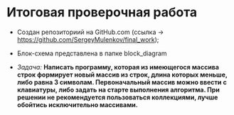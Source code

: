 # Итоговая проверочная работа

* Создан репозиториий на GitHub.com (ссылка -> https://github.com/SergeyMulenkov/final_work);
* Блок-схема представлена в папке block_diagram

* _Задача:_ __Написать программу, которая из имеющегося массива строк формирует новый массив из строк, длина которых меньше, либо равна 3 символам. Первоначальный массив можно ввести с клавиатуры, либо задать на старте выполнения алгоритма. При решении не рекомендуется пользоваться коллекциями, лучше обойтись исключительно массивами.__
